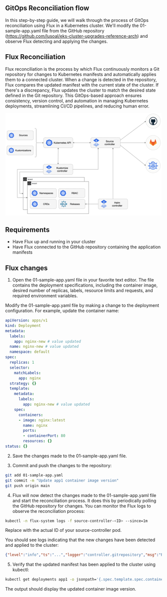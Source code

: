 ## GitOps Reconciliation flow

In this step-by-step guide, we will walk through the process of GitOps reconciliation using Flux in a Kubernetes cluster. We'll modify the 01-sample-app.yaml file from the GitHub repository (https://github.com/lusoal/eks-cluster-upgrades-reference-arch) and observe Flux detecting and applying the changes.

## Flux Reconciliation

Flux reconciliation is the process by which Flux continuously monitors a Git repository for changes to Kubernetes manifests and automatically applies them to a connected cluster. When a change is detected in the repository, Flux compares the updated manifest with the current state of the cluster. If there's a discrepancy, Flux updates the cluster to match the desired state defined in the Git repository. This GitOps-based approach ensures consistency, version control, and automation in managing Kubernetes deployments, streamlining CI/CD pipelines, and reducing human error.

<p align="center">
<img src="./gitops-toolkit.png">
</p>

## Requirements

- Have Flux up and running in your cluster
- Have Flux connected to the GitHub repository containing the application manifests

## Flux changes

1. Open the 01-sample-app.yaml file in your favorite text editor. The file contains the deployment specifications, including the container image, desired number of replicas, labels, resource limits and requests, and required environment variables.

Modify the 01-sample-app.yaml file by making a change to the deployment configuration. For example, update the container name:

```yaml
apiVersion: apps/v1
kind: Deployment
metadata:
  labels:
    app: nginx-new # value updated
  name: nginx-new # value updated
  namespace: default
spec:
  replicas: 1
  selector:
    matchLabels:
      app: nginx
  strategy: {}
  template:
    metadata:
      labels:
        app: nginx-new # value updated
    spec:
      containers:
      - image: nginx:latest
        name: nginx
        ports:
        - containerPort: 80
        resources: {}
status: {}
```

2. Save the changes made to the 01-sample-app.yaml file.

3. Commit and push the changes to the repository:

```bash
git add 01-sample-app.yaml
git commit -m "Update app1 container image version"
git push origin main
```

4. Flux will now detect the changes made to the 01-sample-app.yaml file and start the reconciliation process. It does this by periodically polling the GitHub repository for changes. You can monitor the Flux logs to observe the reconciliation process:

```bash
kubectl -n flux-system logs -f source-controller-<ID> --since=1m
```

Replace <ID> with the actual ID of your source-controller pod.

You should see logs indicating that the new changes have been detected and applied to the cluster:

```json
{"level":"info","ts":"...","logger":"controller.gitrepository","msg":"Reconciliation finished in ...","reconciler group":"source.toolkit.fluxcd.io","reconciler kind":"GitRepository","name":"flux-system","namespace":"flux-system","commit":"<COMMIT_HASH>","revision":"main/<COMMIT_HASH>"}
```

5. Verify that the updated manifest has been applied to the cluster using kubectl:

```bash
kubectl get deployments app1 -o jsonpath='{.spec.template.spec.containers[0].image}'
```

The output should display the updated container image version.
